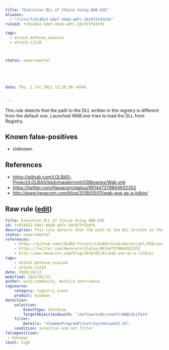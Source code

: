 ```yaml
---
title: "Execution DLL of Choice Using WAB.EXE"
aliases:
  - "/rule/fc014922-5def-4da9-a0fc-28c973f41bfb"
ruleid: fc014922-5def-4da9-a0fc-28c973f41bfb

tags:
  - attack.defense_evasion
  - attack.t1218



status: experimental





date: Thu, 1 Jul 2021 12:18:30 +0545


---
```


This rule detects that the path to the DLL written in the registry is different from the default one. Launched WAB.exe tries to load the DLL from Registry.

<!--more-->


## Known false-positives

* Unknown



## References

* https://github.com/LOLBAS-Project/LOLBAS/blob/master/yml/OSBinaries/Wab.yml
* https://twitter.com/Hexacorn/status/991447379864932352
* http://www.hexacorn.com/blog/2018/05/01/wab-exe-as-a-lolbin/


## Raw rule ([edit](https://github.com/SigmaHQ/sigma/edit/master/rules/windows/registry_event/registry_event_wab_dllpath_reg_change.yml))
```yaml
title: Execution DLL of Choice Using WAB.EXE
id: fc014922-5def-4da9-a0fc-28c973f41bfb
description: This rule detects that the path to the DLL written in the registry is different from the default one. Launched WAB.exe tries to load the DLL from Registry.
status: experimental
references:
    - https://github.com/LOLBAS-Project/LOLBAS/blob/master/yml/OSBinaries/Wab.yml
    - https://twitter.com/Hexacorn/status/991447379864932352
    - http://www.hexacorn.com/blog/2018/05/01/wab-exe-as-a-lolbin/
tags:
    - attack.defense_evasion
    - attack.t1218
date: 2020/10/13
modified: 2022/01/13
author: oscd.community, Natalia Shornikova
logsource:
    category: registry_event
    product: windows
detection:
    selection:
        EventType: SetValue 
        TargetObject|endswith: '\Software\Microsoft\WAB\DLLPath'
    filter:
        Details: '%CommonProgramFiles%\System\wab32.dll'
    condition: selection and not filter
falsepositives: 
 - Unknown
level: high

```
